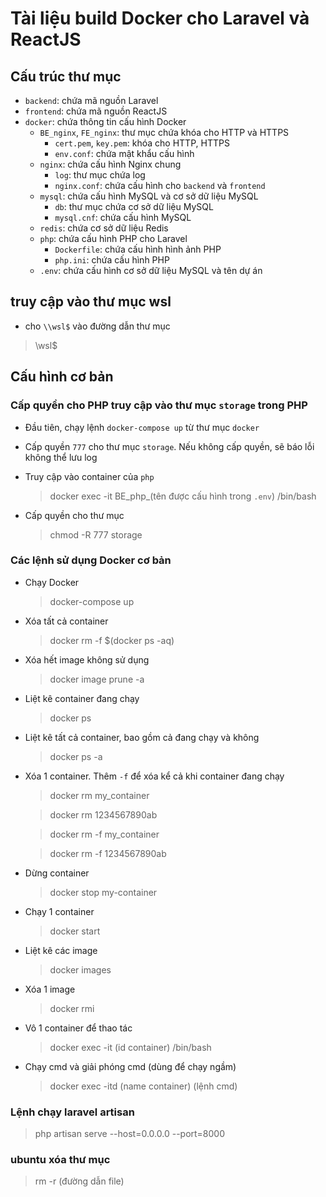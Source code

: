 # Tài liệu build Docker cho Laravel và ReactJS

## Cấu trúc thư mục

- `backend`: chứa mã nguồn Laravel
- `frontend`: chứa mã nguồn ReactJS
- `docker`: chứa thông tin cấu hình Docker
    - `BE_nginx`, `FE_nginx`: thư mục chứa khóa cho HTTP và HTTPS
        - `cert.pem`, `key.pem`: khóa cho HTTP, HTTPS
        - `env.conf`: chứa mật khẩu cấu hình
    - `nginx`: chứa cấu hình Nginx chung
        - `log`: thư mục chứa log
        - `nginx.conf`: chứa cấu hình cho `backend` và `frontend`
    - `mysql`: chứa cấu hình MySQL và cơ sở dữ liệu MySQL
        - `db`: thư mục chứa cơ sở dữ liệu MySQL
        - `mysql.cnf`: chứa cấu hình MySQL
    - `redis`: chứa cơ sở dữ liệu Redis
    - `php`: chứa cấu hình PHP cho Laravel
        - `Dockerfile`: chứa cấu hình hình ảnh PHP
        - `php.ini`: chứa cấu hình PHP
    - `.env`: chứa cấu hình cơ sở dữ liệu MySQL và tên dự án
## truy cập vào thư mục wsl
- cho `\\wsl$` vào đường dẫn thư mục
>\\wsl$
## Cấu hình cơ bản

### Cấp quyền cho PHP truy cập vào thư mục `storage` trong PHP

- Đầu tiên, chạy lệnh `docker-compose up` từ thư mục `docker`
- Cấp quyền `777` cho thư mục `storage`. Nếu không cấp quyền, sẽ báo lỗi không thể lưu log
- Truy cập vào container của `php`

  > docker exec -it BE_php_(tên được cấu hình trong `.env`) /bin/bash

- Cấp quyền cho thư mục

  > chmod -R 777 storage

### Các lệnh sử dụng Docker cơ bản

- Chạy Docker

  > docker-compose up

- Xóa tất cả container

  > docker rm -f $(docker ps -aq)

- Xóa hết image không sử dụng

  > docker image prune -a

- Liệt kê container đang chạy

  > docker ps

- Liệt kê tất cả container, bao gồm cả đang chạy và không

  > docker ps -a

- Xóa 1 container. Thêm `-f` để xóa kể cả khi container đang chạy

  > docker rm my_container

  > docker rm 1234567890ab

  > docker rm -f my_container

  > docker rm -f 1234567890ab

- Dừng container

  > docker stop my-container

- Chạy 1 container

  > docker start <container-id>

- Liệt kê các image
    >docker images
- Xóa 1 image
    >docker rmi <image-id>
- Vô 1 container để thao tác
    >docker exec -it (id container) /bin/bash
- Chạy cmd và giải phóng cmd (dùng để chạy ngầm)
    >docker exec -itd (name container) (lệnh cmd)


### Lệnh chạy laravel artisan 
>php artisan serve --host=0.0.0.0 --port=8000

### ubuntu xóa thư mục
>rm -r (đường dẫn file)
